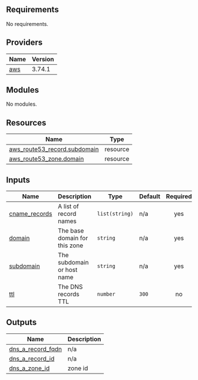 ## Requirements

No requirements.

## Providers

| Name | Version |
|------|---------|
| <a name="provider_aws"></a> [aws](#provider\_aws) | 3.74.1 |

## Modules

No modules.

## Resources

| Name | Type |
|------|------|
| [aws_route53_record.subdomain](https://registry.terraform.io/providers/hashicorp/aws/latest/docs/resources/route53_record) | resource |
| [aws_route53_zone.domain](https://registry.terraform.io/providers/hashicorp/aws/latest/docs/resources/route53_zone) | resource |

## Inputs

| Name | Description | Type | Default | Required |
|------|-------------|------|---------|:--------:|
| <a name="input_cname_records"></a> [cname\_records](#input\_cname\_records) | A list of record names | `list(string)` | n/a | yes |
| <a name="input_domain"></a> [domain](#input\_domain) | The base domain for this zone | `string` | n/a | yes |
| <a name="input_subdomain"></a> [subdomain](#input\_subdomain) | The subdomain or host name | `string` | n/a | yes |
| <a name="input_ttl"></a> [ttl](#input\_ttl) | The DNS records TTL | `number` | `300` | no |

## Outputs

| Name | Description |
|------|-------------|
| <a name="output_dns_a_record_fqdn"></a> [dns\_a\_record\_fqdn](#output\_dns\_a\_record\_fqdn) | n/a |
| <a name="output_dns_a_record_id"></a> [dns\_a\_record\_id](#output\_dns\_a\_record\_id) | n/a |
| <a name="output_dns_a_zone_id"></a> [dns\_a\_zone\_id](#output\_dns\_a\_zone\_id) | zone id |
